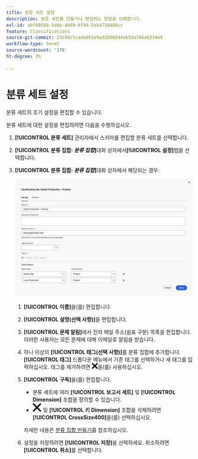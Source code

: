 ```yaml
---
title: 분류 세트 설정
description: 분류 세트를 만들거나 편집하는 방법을 이해합니다.
exl-id: abf00508-5dde-4669-bf94-5eb4754888cc
feature: Classifications
source-git-commit: 23c9dc5cada8b1e9ad2898044a65da766a6334e9
workflow-type: tm+mt
source-wordcount: '176'
ht-degree: 3%

---
```


# 분류 세트 설정

분류 세트의 초기 설정을 편집할 수 있습니다.

분류 세트에 대한 설정을 편집하려면 다음을 수행하십시오.

1. **[!UICONTROL 분류 세트]** 관리자에서 스키마를 편집할 분류 세트를 선택합니다.
1. **[!UICONTROL 분류 집합: _분류 집합_]**&#x200B;대화 상자에서&#x200B;**[!UICONTROL 설정]**&#x200B;탭을 선택합니다.

1. **[!UICONTROL 분류 집합: _분류 집합_]**&#x200B;대화 상자에서 해당되는 경우:

   ![분류 집합 - 설정](assets/classification-sets-settings.png)

   1. **[!UICONTROL 이름]**&#x200B;을(를) 편집합니다.
   1. **[!UICONTROL 설명(선택 사항)]**&#x200B;을 편집합니다.
   1. **[!UICONTROL 문제 알림]**&#x200B;에서 전자 메일 주소(쉼표 구분) 목록을 편집합니다. 이러한 사용자는 모든 문제에 대해 이메일로 알림을 받습니다.
   1. 하나 이상의 **[!UICONTROL 태그(선택 사항)]**&#x200B;를 분류 집합에 추가합니다. **[!UICONTROL 태그]** 드롭다운 메뉴에서 기존 태그를 선택하거나 새 태그를 입력하십시오. 태그를 제거하려면 ![CrossSize100](/help/assets/icons/CrossSize100.svg)을(를) 사용하십시오.
   1. **[!UICONTROL 구독]**&#x200B;을(를) 편집합니다.
      * 분류 세트에 여러 **[!UICONTROL 보고서 세트]** 및 **[!UICONTROL Dimension]** 조합을 정의할 수 있습니다.
      * ![보고서 세트](/help/assets/icons/CrossSize400.svg) 및 **[!UICONTROL 키 Dimension]** 조합을 삭제하려면 **[!UICONTROL CrossSize400]**&#x200B;을(를) 선택하십시오.

      자세한 내용은 [분류 집합 만들기](create.md)를 참조하십시오.

   1. 설정을 저장하려면 **[!UICONTROL 저장]**&#x200B;을 선택하세요. 취소하려면 **[!UICONTROL 취소]**&#x200B;를 선택합니다.


<!--

Configure a classification set's settings.

**[!UICONTROL Components]** > **[!UICONTROL Classification sets]** > **[!UICONTROL Sets]** > Click the desired classification set name > **[!UICONTROL Settings]**

![classification set settings](../../assets/classification-set-settings.png)

The following fields are available in this tab:

* **[!UICONTROL Name]**: The classification set name.
* **[!UICONTROL Description]**: The description for the classification set.
* **[!UICONTROL Notify of issues]**: A comma-delimited list of email addresses that are notified of issues with this classification set.
* **[!UICONTROL Tags]**: Add one or more tags to the selected classification set. Tags allow you to organize or group classification sets so that it is easier to locate them in the future.
* **[!UICONTROL Type]**: The type of classification between [!UICONTROL Primary] and [!UICONTROL Lookup]. Primary classifications are typically used. You cannot alter a classification set's type after it is created.
* **[!UICONTROL Subscriptions]**: The report suite and dimension combinations that the classification set applies to.

-->